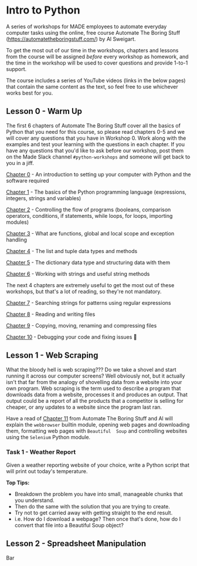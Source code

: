 # Intro to Python
A series of workshops for MADE employees to automate everyday computer tasks using the online, free course Automate The 
Boring Stuff (https://automatetheboringstuff.com/) by Al Sweigart.

To get the most out of our time in the workshops, chapters and lessons from the course will be assigned _before_ every 
workshop as homework, and the time in the workshop will be used to cover questions and provide 1-to-1 support.

The course includes a series of YouTube videos (links in the below pages) that contain the same content as the text, so
feel free to use whichever works best for you.

## Lesson 0 - Warm Up
The first 6 chapters of Automate The Boring Stuff cover all the basics of Python that you need for this course, so
please read chapters 0-5 and we will cover any questions that you have in Workshop 0. Work along with the examples and 
test your learning with the questions in each chapter. If you have any questions that you'd like to ask before our 
workshop, post them on the Made Slack channel `#python-workshops` and someone will get back to you in a jiff.

[Chapter 0](https://automatetheboringstuff.com/chapter0/) - An introduction to setting up your computer with Python and the software required

[Chapter 1](https://automatetheboringstuff.com/chapter1/) - The basics of the Python programming language (expressions, integers, strings and variables)

[Chapter 2](https://automatetheboringstuff.com/chapter2/) - Controlling the flow of programs (booleans, comparison operators, conditions, if statements, while loops, 
for loops, importing modules)

[Chapter 3](https://automatetheboringstuff.com/chapter3/) - What are functions, global and local scope and exception handling 

[Chapter 4](https://automatetheboringstuff.com/chapter4/) - The list and tuple data types and methods

[Chapter 5](https://automatetheboringstuff.com/chapter5/) - The dictionary data type and structuring data with them

[Chapter 6](https://automatetheboringstuff.com/chapter6/) - Working with strings and useful string methods

The next 4 chapters are extremely useful to get the most out of these workshops, but that's a lot of reading, so they're
not mandatory.

[Chapter 7](https://automatetheboringstuff.com/chapter7/) - Searching strings for patterns using regular expressions

[Chapter 8](https://automatetheboringstuff.com/chapter8/) - Reading and writing files

[Chapter 9](https://automatetheboringstuff.com/chapter9/) - Copying, moving, renaming and compressing files

[Chapter 10](https://automatetheboringstuff.com/chapter10/) - Debugging your code and fixing issues 🐛

## Lesson 1 - Web Scraping
What the bloody hell is web scraping??? Do we take a shovel and start running it across our computer screens? Well 
obviously not, but it actually isn't that far from the analogy of shovelling data from a website into your own program.
Web scraping is the term used to describe a program that downloads data from a website, processes it and produces an 
output. That output could be a report of all the products that a competitor is selling for cheaper, or any updates to a
website since the program last ran.

Have a read of [Chapter 11](https://automatetheboringstuff.com/chapter11/) from Automate The Boring Stuff and Al will 
explain the `webbrowser` builtin module, opening web pages and downloading them, formatting web pages with `Beautiful 
Soup` and controlling websites using the `Selenium` Python module.

### Task 1 - Weather Report
Given a weather reporting website of your choice, write a Python script that will print out today's temperature.

**Top Tips:** 
- Breakdown the problem you have into small, manageable chunks that you understand. 
- Then do the same with the solution that you are trying to create. 
- Try not to get carried away with getting straight to the end result. 
- i.e. How do I download a webpage? Then once that's done, how do I convert that file into a Beautiful Soup object?

## Lesson 2 - Spreadsheet Manipulation
Bar